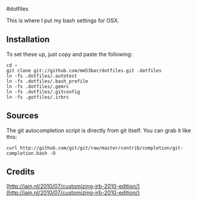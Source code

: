#dotfiles

This is where I put my bash settings for OSX.

## Installation

To set these up, just copy and paste the following:

    cd ~
    git clone git://github.com/mm53bar/dotfiles.git .dotfiles
    ln -fs .dotfiles/.autotest
    ln -fs .dotfiles/.bash_profile
    ln -fs .dotfiles/.gemrc
    ln -fs .dotfiles/.gitconfig
    ln -fs .gotfiles/.irbrc

## Sources

The git autocompletion script is directly from git itself.  You can grab it like this:

    curl http://github.com/git/git/raw/master/contrib/completion/git-completion.bash -O

## Credits

[http://iain.nl/2010/07/customizing-irb-2010-edition/](http://iain.nl/2010/07/customizing-irb-2010-edition/)

